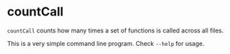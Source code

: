 # countCall

`countCall` counts how many times a set of functions is called across all files.

This is a very simple command line program. Check `--help` for usage.
